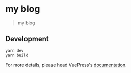 # my blog

> my blog

## Development

```bash
yarn dev
yarn build
```

For more details, please head VuePress's [documentation](https://v1.vuepress.vuejs.org/).

